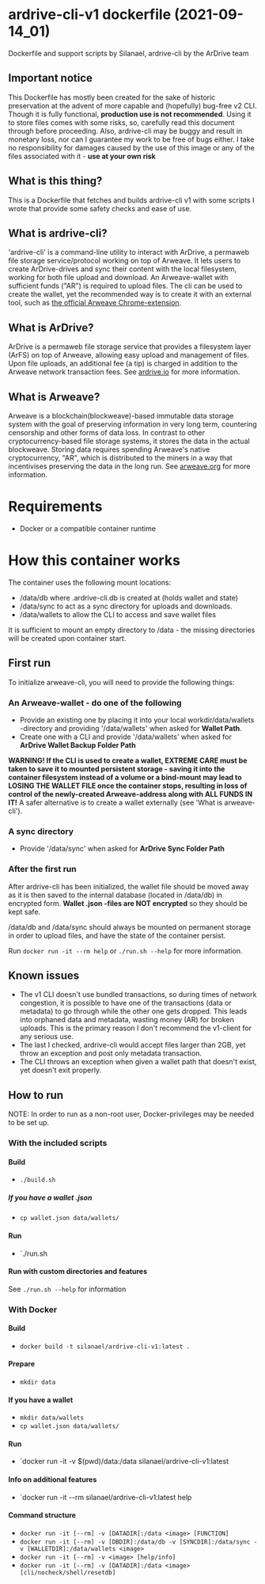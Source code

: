 # ardrive-cli-v1 dockerfile (2021-09-14_01)
Dockerfile and support scripts by Silanael, ardrive-cli by the ArDrive team


## Important notice
This Dockerfile has mostly been created for the sake of historic preservation at the advent of more capable and (hopefully) bug-free v2 CLI.
Though it is fully functional, **production use is not recommended**. Using it to store files comes with some risks, so, carefully read this document through before proceeding. Also, ardrive-cli may be buggy and result in monetary loss, nor can I guarantee my work to be free of bugs either. I take no responsibility for damages caused by the use of this image or any of the files associated with it - **use at your own risk**


## What is this thing?
This is a Dockerfile that fetches and builds ardrive-cli v1 with some scripts I wrote that provide some safety checks and ease of use.


## What is ardrive-cli?
'ardrive-cli' is a command-line utility to interact with ArDrive, a permaweb file storage service/protocol working on top of Arweave. It lets users to create ArDrive-drives and sync their content with the local filesystem, working for both file upload and download. An Arweave-wallet with sufficient funds ("AR") is required to upload files. The cli can be used to create the wallet, yet the recommended way is to create it with an external tool, such as [the official Arweave Chrome-extension](https://chrome.google.com/webstore/detail/arweave/iplppiggblloelhoglpmkmbinggcaaoc). 


## What is ArDrive?
ArDrive is a permaweb file storage service that provides a filesystem layer (ArFS) on top of Arweave, allowing easy upload and management of files.
Upon file uploads, an additional fee (a tip) is charged in addition to the Arweave network transaction fees. 
See [ardrive.io](https://www.ardrive.io) for more information.


## What is Arweave?
Arweave is a blockchain(blockweave)-based immutable data storage system with the goal of preserving information in very long term, countering censorship and other forms of data loss. In contrast to other cryptocurrency-based file storage systems, it stores the data in the actual blockweave. Storing data requires spending Arweave's native cryptocurrency, "AR", which is distributed to the miners in a way that incentivises preserving the data in the long run.
See [arweave.org](https://www.arweave.org) for more information.


# Requirements
- Docker or a compatible container runtime


# How this container works
The container uses the following mount locations:
- /data/db        where .ardrive-cli.db is created at (holds wallet and state)
- /data/sync      to act as a sync directory for uploads and downloads.
- /data/wallets   to allow the CLI to access and save wallet files

It is sufficient to mount an empty directory to /data - the missing directories will be created upon container start.

## First run
To initialize arweave-cli, you will need to provide the following things:
### An Arweave-wallet - do one of the following
- Provide an existing one by placing it into your local workdir/data/wallets -directory and providing '/data/wallets' when asked for **Wallet Path**.
- Create one with a CLI and provide '/data/wallets' when asked for **ArDrive Wallet Backup Folder Path** 

**WARNING! If the CLI is used to create a wallet, EXTREME CARE must be taken to save it to mounted persistent storage - saving it into the container filesystem instead of a volume or a bind-mount may lead to LOSING THE WALLET FILE once the container stops, resulting in loss of control of the newly-created Arweave-address along with ALL FUNDS IN IT!**
A safer alternative is to create a wallet externally (see 'What is arweave-cli').

### A sync directory
- Provide '/data/sync' when asked for **ArDrive Sync Folder Path**

### After the first run
After ardrive-cli has been initialized, the wallet file should be moved away as it is then saved to the internal database (located in /data/db) in encrypted form. **Wallet .json -files are NOT encrypted** so they should be kept safe.

/data/db and /data/sync should always be mounted on permanent storage in order to upload files, and have the state of the container persist.

Run `docker run -it --rm help` or `./run.sh --help` for more information.


## Known issues
- The v1 CLI doesn't use bundled transactions, so during times of network congestion, it is possible to have one of the transactions (data or metadata) to go through while the other one gets dropped. This leads into orphaned data and metadata, wasting money (AR) for broken uploads. This is the primary reason I don't recommend the v1-client for any serious use.
- The last I checked, ardrive-cli would accept files larger than 2GB, yet throw an exception and post only metadata transaction.
- The CLI throws an exception when given a wallet path that doesn't exist, yet doesn't exit properly.

## How to run
NOTE: In order to run as a non-root user, Docker-privileges may be needed to be set up.

### With the included scripts

#### Build
- `./build.sh`
##### If you have a wallet .json
- `cp wallet.json data/wallets/`
#### Run
- `./run.sh
#### Run with custom directories and features
See `./run.sh --help` for information

### With Docker

#### Build
- `docker build -t silanael/ardrive-cli-v1:latest .`
#### Prepare
- `mkdir data`
#### If you have a wallet
- `mkdir data/wallets`
- `cp wallet.json data/wallets/`
#### Run
- `docker run -it -v $(pwd)/data:/data silanael/ardrive-cli-v1:latest
#### Info on additional features
- `docker run -it --rm silanael/ardrive-cli-v1:latest help
#### Command structure
- `docker run -it [--rm] -v [DATADIR]:/data <image> [FUNCTION]`
- `docker run -it [--rm] -v [DBDIR]:/data/db -v [SYNCDIR]:/data/sync -v [WALLETDIR]:/data/wallets <image>`
- `docker run -it [--rm] -v <image> [help/info]`
- `docker run -it [--rm] -v [DATADIR]:/data <image> [cli/nocheck/shell/resetdb]`

